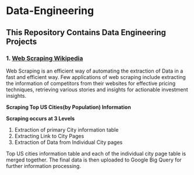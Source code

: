 # Data-Engineering
## This Repository Contains Data Engineering Projects

### 1. [Web Scraping Wikipedia](https://github.com/Sudhan30/Data-Engineering/tree/master/Web-Scraping%20Wikipedia)

Web Scraping is an efficient way of automating the extraction of Data in a fast and efficient way. Few applications of web scraping include extracting the information of competitors from their websites for effective pricing techniques, retrieving various stories and insights for actionable investment insights.

**Scraping Top US Cities(by Population) Information**

**Scraping occurs at 3 Levels**
1. Extraction of primary City information table
2. Extracting Link to City Pages
3. Extraction of Data from Individual City pages

Top US cities information table and each of the individual city page table is merged together. The final data is then uploaded to Google Big Query for further information processing.

